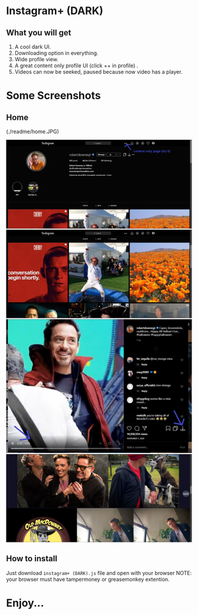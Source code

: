 # Instagram+ (DARK)
## What you will get
1. A cool dark UI.
2. Downloading option in everything.
3. Wide profile view.
4. A great content only profile UI (click ++ in profile) .
5. Videos can now be seeked, paused because now video has a player.

# Some Screenshots
## Home
(./readme/home.JPG)  

![downloads](./readme/profile.JPG)   
![downloads](./readme/wide.JPG)  
![downloads](./readme/player.JPG)
![downloads](./readme/scrollbar.JPG)  


## How to install
Just download `instagram+ (DARK).js` file and open with your browser
NOTE: your browser must have tampermoney or greasemonkey extention.

# Enjoy...
